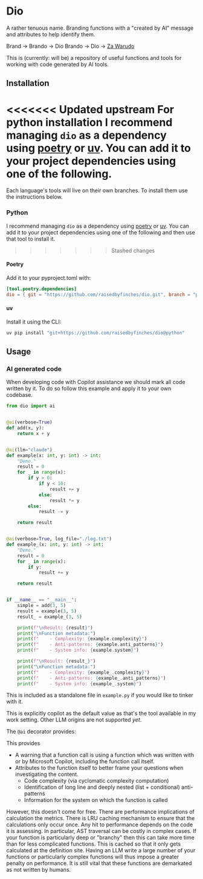 # Dio

A rather tenuous name. Branding functions with a "created by AI" message and attributes to help identify them.

Brand -> Brando -> Dio Brando -> Dio -> [Za Warudo](https://jojo.fandom.com/wiki/The_World)

This is (currently: will be) a repository of useful functions and tools for working with code generated by AI tools. 


## Installation

<<<<<<< Updated upstream
For python installation I recommend managing `dio` as a dependency using [poetry](https://python-poetry.org/) or [uv](https://docs.astral.sh/uv/). You can add it to your project dependencies using one of the following.
=======
Each language's tools will live on their own branches. To install them use the instructions below.

### Python

I recommend managing `dio` as a dependency using [poetry](https://python-poetry.org/) or [uv](https://docs.astral.sh/uv/). You can add it to your project dependencies using one of the following and then use that tool to install it.
>>>>>>> Stashed changes

#### Poetry

Add it to your pyproject.toml with:

``` toml
[tool.poetry.dependencies]
dio = { git = "https://github.com/raisedbyfinches/dio.git", branch = "python" }
```

#### uv

Install it using the CLI:

```sh
uv pip install "git+https://github.com/raisedbyfinches/dio@python"
```


## Usage

### AI generated code

When developing code with Copilot assistance we should mark all code written by it. To do so follow this example and apply it to your own codebase.

``` python
from dio import ai


@ai(verbose=True)
def add(x, y):
    return x + y


@ai(llm="claude")
def example(x: int, y: int) -> int:
    "Demo."
    result = 0
    for _ in range(x):
        if y > 0:
            if y < 10:
                result += y
            else:
                result *= y
        else:
            result -= y

    return result


@ai(verbose=True, log_file="./log.txt")
def example_(x: int, y: int) -> int:
    "Demo."
    result = 0
    for _ in range(x):
        if y:
            result += y

    return result


if __name__ == "__main__":
    simple = add(3, 5)
    result = example(3, 5)
    result_ = example_(3, 5)

    print(f"\nResult: {result}")
    print("\nFunction metadata:")
    print(f"    - Complexity: {example.complexity}")
    print(f"    - Anti-patterns: {example.anti_patterns}")
    print(f"    - System info: {example.system}")

    print(f"\nResult: {result_}")
    print("\nFunction metadata:")
    print(f"    - Complexity: {example_.complexity}")
    print(f"    - Anti-patterns: {example_.anti_patterns}")
    print(f"    - System info: {example_.system}")

```

This is included as a standalone file in `example.py` if you would like to tinker with it.

This is explicitly copilot as the default value as that's the tool available in my work setting. Other LLM origins are not supported *yet*.

The `@ai` decorator provides:

This provides
- A warning that a function call is using a function which was written with or by Microsoft Copilot, including the function call itself.
- Attributes to the function itself to better frame your questions when investigating the content.
  + Code complexity (via cyclomatic complexity computation)
  + Identification of long line and deeply nested (list + conditional) anti-patterns
  + Information for the system on which the function is called

However, this doesn't come for free. There are performance implications of calculation the metrics. There is LRU caching mechanism to ensure that the calculations only occur once. Any hit to performance depends on the code it is assessing. In particular, AST traversal can be costly in complex cases. If your function is particularly deep or "branchy" then this can take more time than for less complicated functions. This is cached so that it only gets calculated at the definition site. Having an LLM write a large number of your functions or particularly complex functions will thus impose a greater penalty on performance. It is still vital that these functions are demarkated as not written by humans.
